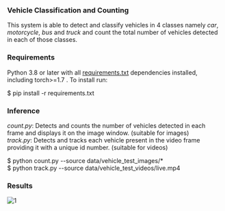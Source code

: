 ### Vehicle Classification and Counting

This system is able to detect and classify vehicles in 4 classes namely *car*, *motorcycle*, *bus* and *truck* and count the total number of vehicles detected in each of those classes.



### Requirements

Python 3.8 or later with all [requirements.txt](requirements.txt) dependencies installed, including torch>=1.7 . To install run:

$ pip install -r requirements.txt

### Inference

*count.py*: Detects and counts the number of vehicles detected in each frame and displays it on the image window. (suitable for images)   
*track.py*: Detects and tracks each vehicle present in the video frame providing it with a unique id number. (suitable for videos)

$ python count.py --source data/vehicle_test_images/*    
$ python track.py --source data/vehicle_test_videos/live.mp4

### Results 

![1](https://user-images.githubusercontent.com/68045710/111742863-bf097380-88c3-11eb-9003-910896bf82ce.jpg)
